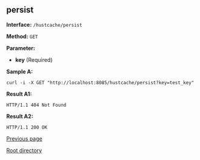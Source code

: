 ## persist ##

**Interface:** `/hustcache/persist`

**Method:** `GET`

**Parameter:** 

*  **key** (Required)  

**Sample A:**

    curl -i -X GET "http://localhost:8085/hustcache/persist?key=test_key"

**Result A1:**

	HTTP/1.1 404 Not Found
		
**Result A2:**

	HTTP/1.1 200 OK
	
[Previous page](../hustdb.md)

[Root directory](../../../index.md)